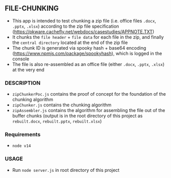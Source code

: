 ## FILE-CHUNKING
* This app is intended to test chunking a zip file (i.e. office files `.docx`, `.pptx`, `.xlsx`) according to the zip file specification (https://pkware.cachefly.net/webdocs/casestudies/APPNOTE.TXT)
* It chunks the `file header` + `file data` for each file in the zip, and finally the `central directory` located at the end of the zip file
* The chunk ID is generated via spooky hash + base64 encoding (https://www.npmjs.com/package/spookyhash), which is logged in the console
* The file is also re-assembled as an office file (either `.docx`, `.pptx`, `.xlsx`) at the very end

### DESCRIPTION
* `zipChunkerPoc.js` contains the proof of concept for the foundation of the chunking algorithm
* `zipChunker.js` contains the chunking algorithm
* `zipAssembler.js` contains the algorithm for assembling the file out of the buffer chunks (output is in the root directory of this project as `rebuilt.docx`, `rebuilt.pptx`, `rebuilt.xlsx`)

### Requirements
* `node v14`

### USAGE
* Run `node server.js` in root directory of this project